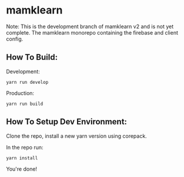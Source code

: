 # mamklearn

Note: This is the development branch of mamklearn v2 and is not yet complete.
The mamklearn monorepo containing the firebase and client config.

## How To Build:

Development:

```
yarn run develop
```

Production:

```
yarn run build
```

## How To Setup Dev Environment:

Clone the repo, install a new yarn version using corepack.

In the repo run:

```
yarn install
```

You're done!
